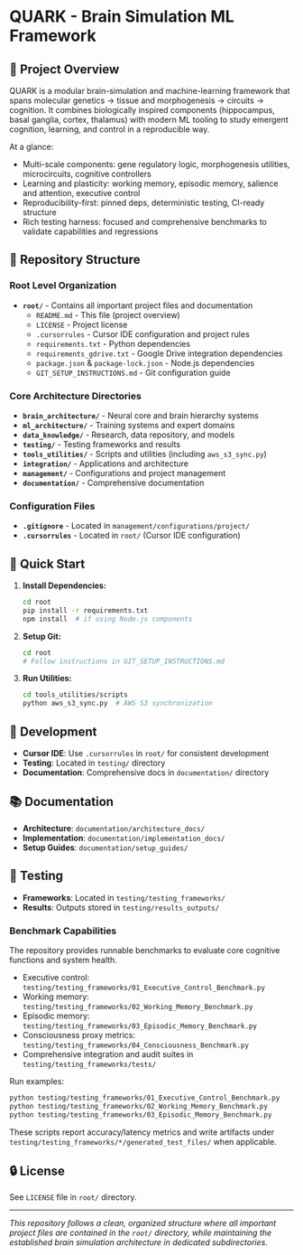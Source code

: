 # QUARK - Brain Simulation ML Framework

## 🧠 Project Overview
QUARK is a modular brain-simulation and machine-learning framework that spans molecular genetics → tissue and morphogenesis → circuits → cognition. It combines biologically inspired components (hippocampus, basal ganglia, cortex, thalamus) with modern ML tooling to study emergent cognition, learning, and control in a reproducible way.

At a glance:
- Multi-scale components: gene regulatory logic, morphogenesis utilities, microcircuits, cognitive controllers
- Learning and plasticity: working memory, episodic memory, salience and attention, executive control
- Reproducibility-first: pinned deps, deterministic testing, CI-ready structure
- Rich testing harness: focused and comprehensive benchmarks to validate capabilities and regressions

## 📁 Repository Structure

### Root Level Organization
- **`root/`** - Contains all important project files and documentation
  - `README.md` - This file (project overview)
  - `LICENSE` - Project license
  - `.cursorrules` - Cursor IDE configuration and project rules
  - `requirements.txt` - Python dependencies
  - `requirements_gdrive.txt` - Google Drive integration dependencies
  - `package.json` & `package-lock.json` - Node.js dependencies
  - `GIT_SETUP_INSTRUCTIONS.md` - Git configuration guide

### Core Architecture Directories
- **`brain_architecture/`** - Neural core and brain hierarchy systems
- **`ml_architecture/`** - Training systems and expert domains
- **`data_knowledge/`** - Research, data repository, and models
- **`testing/`** - Testing frameworks and results
- **`tools_utilities/`** - Scripts and utilities (including `aws_s3_sync.py`)
- **`integration/`** - Applications and architecture
- **`management/`** - Configurations and project management
- **`documentation/`** - Comprehensive documentation

### Configuration Files
- **`.gitignore`** - Located in `management/configurations/project/`
- **`.cursorrules`** - Located in `root/` (Cursor IDE configuration)

## 🚀 Quick Start

1. **Install Dependencies:**
   ```bash
   cd root
   pip install -r requirements.txt
   npm install  # if using Node.js components
   ```

2. **Setup Git:**
   ```bash
   cd root
   # Follow instructions in GIT_SETUP_INSTRUCTIONS.md
   ```

3. **Run Utilities:**
   ```bash
   cd tools_utilities/scripts
   python aws_s3_sync.py  # AWS S3 synchronization
   ```

## 🔧 Development

- **Cursor IDE**: Use `.cursorrules` in `root/` for consistent development
- **Testing**: Located in `testing/` directory
- **Documentation**: Comprehensive docs in `documentation/` directory

## 📚 Documentation

- **Architecture**: `documentation/architecture_docs/`
- **Implementation**: `documentation/implementation_docs/`
- **Setup Guides**: `documentation/setup_guides/`

## 🧪 Testing

- **Frameworks**: Located in `testing/testing_frameworks/`
- **Results**: Outputs stored in `testing/results_outputs/`

### Benchmark Capabilities
The repository provides runnable benchmarks to evaluate core cognitive functions and system health.

- Executive control: `testing/testing_frameworks/01_Executive_Control_Benchmark.py`
- Working memory: `testing/testing_frameworks/02_Working_Memory_Benchmark.py`
- Episodic memory: `testing/testing_frameworks/03_Episodic_Memory_Benchmark.py`
- Consciousness proxy metrics: `testing/testing_frameworks/04_Consciousness_Benchmark.py`
- Comprehensive integration and audit suites in `testing/testing_frameworks/tests/`

Run examples:
```bash
python testing/testing_frameworks/01_Executive_Control_Benchmark.py
python testing/testing_frameworks/02_Working_Memory_Benchmark.py
python testing/testing_frameworks/03_Episodic_Memory_Benchmark.py
```

These scripts report accuracy/latency metrics and write artifacts under `testing/testing_frameworks/*/generated_test_files/` when applicable.

## 🔒 License

See `LICENSE` file in `root/` directory.

---

*This repository follows a clean, organized structure where all important project files are contained in the `root/` directory, while maintaining the established brain simulation architecture in dedicated subdirectories.*
